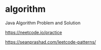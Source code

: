 # algorithm
Java Algorithm Problem and Solution

https://neetcode.io/practice

https://seanprashad.com/leetcode-patterns/
